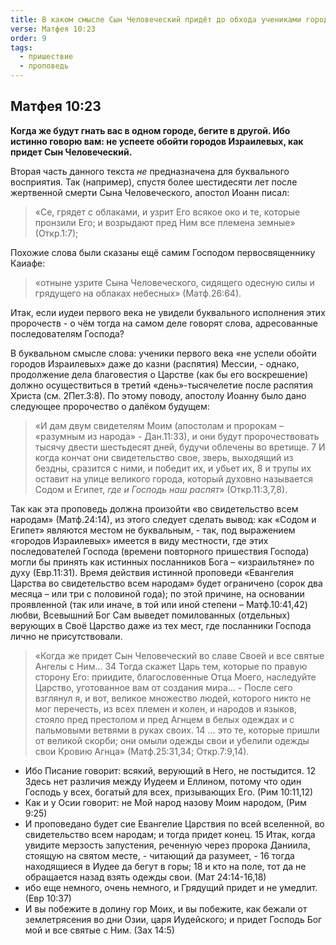 ```yaml
---
title: В каком смысле Сын Человеческий придёт до обхода учениками городов Израилевых?
verse: Матфея 10:23
order: 9
tags:
  - пришествие
  - проповедь
---
```


## Матфея 10:23

**Когда же будут гнать вас в одном городе, бегите в другой. Ибо истинно говорю вам: не успеете обойти городов Израилевых, как придет Сын Человеческий.** 

Вторая часть данного текста *не* предназначена для буквального восприятия. Так (например), спустя более шестидесяти лет после жертвенной смерти Сына Человеческого, апостол Иоанн писал: 

>«Се, грядет с облаками, и узрит Его всякое око и те, которые пронзили Его; и возрыдают пред Ним все племена земные» (Откр.1:7); 

Похожие слова были сказаны ещё самим Господом первосвященнику Каиафе: 

>«отныне узрите Сына Человеческого, сидящего одесную силы и грядущего на облаках небесных» (Матф.26:64). 

Итак, если иудеи первого века не увидели буквального исполнения этих пророчеств - о чём тогда на самом деле говорят слова, адресованные последователям Господа?

 В буквальном смысле слова: ученики первого века «не успели обойти городов Израилевых» даже до казни (распятия) Мессии, - однако, продолжение дела благовестия о Царстве (как бы его воскрешение) должно осуществиться в третий «день»-тысячелетие после распятия Христа (см. 2Пет.3:8). По этому поводу, апостолу Иоанну было дано следующее пророчество о далёком будущем: 
 
 >«И дам двум свидетелям Моим (апостолам и пророкам – «разумным из народа» - Дан.11:33), и они будут пророчествовать тысячу двести шестьдесят дней, будучи облечены во вретище. 7 И когда кончат они свидетельство свое, зверь, выходящий из бездны, сразится с ними, и победит их, и убьет их, 8 и трупы их оставит на улице великого города, который духовно называется Содом и Египет, *где и Господь наш распят*» (Откр.11:3,7,8). 
 
 Так как эта проповедь должна произойти «во свидетельство всем народам» (Матф.24:14), из этого следует сделать вывод: как «Содом и Египет» являются местом не буквальным, - так, под выражением «городов Израилевых» имеется в виду местности, где этих последователей Господа (времени повторного пришествия Господа) могли бы принять как истинных посланников Бога – «израильтяне» по духу (Евр.11:31). Время действия истинной проповеди «Евангелия Царства во свидетельство всем народам» будет ограничено (сорок два месяца – или три с половиной года); по этой причине, на основании проявленной (так или иначе, в той или иной степени – Матф.10:41,42) любви, Всевышний Бог Сам выведет помилованных (отдельных) верующих в Своё Царство даже из тех мест, где посланники Господа лично не присутствовали. 
 
 >«Когда же придет Сын Человеческий во славе Своей и все святые Ангелы с Ним… 34 Тогда скажет Царь тем, которые по правую сторону Его: приидите, благословенные Отца Моего, наследуйте Царство, уготованное вам от создания мира… - После сего взглянул я, и вот, великое множество людей, которого никто не мог перечесть, из всех племен и колен, и народов и языков, стояло пред престолом и пред Агнцем в белых одеждах и с пальмовыми ветвями в руках своих. 14 … это те, которые пришли от великой скорби; они омыли одежды свои и убелили одежды свои Кровию Агнца» (Матф.25:31,34; Откр.7:9,14). 

- Ибо Писание говорит: всякий, верующий в Него, не постыдится. 12 Здесь нет различия между Иудеем и Еллином, потому что один Господь у всех, богатый для всех, призывающих Его. (Рим 10:11,12)
- Как и у Осии говорит: не Мой народ назову Моим народом, (Рим 9:25)
- И проповедано будет сие Евангелие Царствия по всей вселенной, во свидетельство всем народам; и тогда придет конец. 15 Итак, когда увидите мерзость запустения, реченную через пророка Даниила, стоящую на святом месте, - читающий да разумеет, - 16 тогда находящиеся в Иудее да бегут в горы; 18 и кто на поле, тот да не обращается назад взять одежды свои. (Мат 24:14-16,18)
- ибо еще немного, очень немного, и Грядущий придет и не умедлит. (Евр 10:37)
- И вы побежите в долину гор Моих, и вы побежите, как бежали от землетрясения во дни Озии, царя Иудейского; и придет Господь Бог мой и все святые с Ним. (Зах 14:5)

